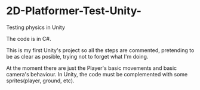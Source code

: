 # 2D-Platformer-Test-Unity-
Testing physics in Unity 

The code is in C#.

This is my first Unity's project so all the steps are commented,
pretending to be as clear as posible, trying not to forget what I'm doing.

At the moment there are just the Player's basic movements and basic camera's behaviour. 
In Unity, the code must be complemented with some sprites(player, ground, etc).

